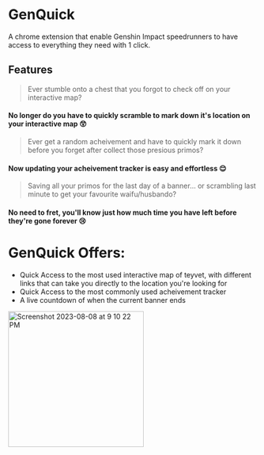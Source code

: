 # GenQuick
A chrome extension that enable Genshin Impact speedrunners to have access to everything they need with 1 click.

## Features
>  Ever stumble onto a chest that you forgot to check off on your interactive map? 

#### No longer do you have to quickly scramble to mark down it's location on your interactive map :astonished:

> Ever get a random acheivement and have to quickly mark it down before you forget after collect those presious primos?

#### Now updating your acheivement tracker is easy and effortless :relieved:

> Saving all your primos for the last day of a banner... or scrambling last minute to get your favourite waifu/husbando?

#### No need to fret, you'll know just how much time you have left before they're gone forever :cry:

# GenQuick Offers:
- Quick Access to the most used interactive map of teyvet, with different links that can take you directly to the location you're looking for
- Quick Access to the most commonly used acheivement tracker
- A live countdown of when the current banner ends

<img width="274" alt="Screenshot 2023-08-08 at 9 10 22 PM" src="https://github.com/oZep/GenQuick/assets/97713154/7736e64c-9d03-4789-943b-d6ca68805592">
